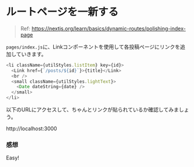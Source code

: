 # ルートページを一新する

> Ref: https://nextjs.org/learn/basics/dynamic-routes/polishing-index-page

`pages/index.js`に、Linkコンポーネントを使用して各投稿ページにリンクを追加していきます。

```javascript
<li className={utilStyles.listItem} key={id}>
  <Link href={`/posts/${id}`}>{title}</Link>
  <br />
  <small className={utilStyles.lightText}>
    <Date dateString={date} />
  </small>
</li>
```

以下のURLにアクセスして、ちゃんとリンクが貼られているか確認してみましょう。

http://localhost:3000

### 感想

Easy!
